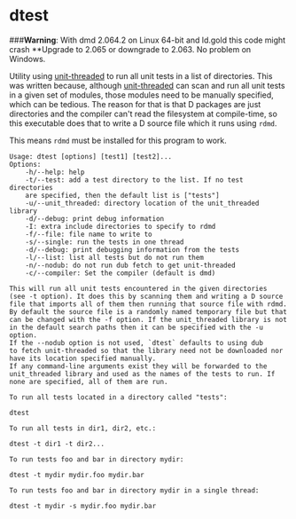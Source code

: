 dtest
=============

###**Warning**: With dmd 2.064.2 on Linux 64-bit and ld.gold this code might crash
**Upgrade to 2.065 or downgrade to 2.063. No problem on Windows.

Utility using [unit-threaded](https://github.com/atilaneves/unit-threaded)
to run all unit tests in a list of directories. This was written because,
although [unit-threaded](https://github.com/atilaneves/unit-threaded) can
scan and run all unit tests in a given set of modules, those modules need
to be manually specified, which can be tedious. The reason for that is
that D packages are just directories and the compiler can't
read the filesystem at compile-time, so this executable does that
to write a D source file which it runs using `rdmd`.

This means `rdmd` must be installed for this program to work.

    Usage: dtest [options] [test1] [test2]...
    Options:
        -h/--help: help
        -t/--test: add a test directory to the list. If no test directories
        are specified, then the default list is ["tests"]
        -u/--unit_threaded: directory location of the unit_threaded library
        -d/--debug: print debug information
        -I: extra include directories to specify to rdmd
        -f/--file: file name to write to
        -s/--single: run the tests in one thread
        -d/--debug: print debugging information from the tests
        -l/--list: list all tests but do not run them
        -n/--nodub: do not run dub fetch to get unit-threaded
        -c/--compiler: Set the compiler (default is dmd)

    This will run all unit tests encountered in the given directories
    (see -t option). It does this by scanning them and writing a D source
    file that imports all of them then running that source file with rdmd.
    By default the source file is a randomly named temporary file but that
    can be changed with the -f option. If the unit_threaded library is not
    in the default search paths then it can be specified with the -u option.
    If the --nodub option is not used, `dtest` defaults to using dub
    to fetch unit-threaded so that the library need not be downloaded nor
    have its location specified manually.
    If any command-line arguments exist they will be forwarded to the
    unit_threaded library and used as the names of the tests to run. If
    none are specified, all of them are run.

    To run all tests located in a directory called "tests":

    dtest

    To run all tests in dir1, dir2, etc.:

    dtest -t dir1 -t dir2...

    To run tests foo and bar in directory mydir:

    dtest -t mydir mydir.foo mydir.bar

    To run tests foo and bar in directory mydir in a single thread:

    dtest -t mydir -s mydir.foo mydir.bar
